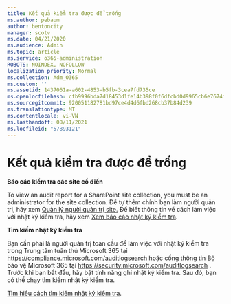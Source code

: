 ```yaml
---
title: Kết quả kiểm tra được để trống
ms.author: pebaum
author: bentoncity
manager: scotv
ms.date: 04/21/2020
ms.audience: Admin
ms.topic: article
ms.service: o365-administration
ROBOTS: NOINDEX, NOFOLLOW
localization_priority: Normal
ms.collection: Adm_O365
ms.custom: ''
ms.assetid: 1437061a-a602-4853-b5fb-3cea7fd735ce
ms.openlocfilehash: cfb9996bda7d18453d1fe14b398f0f6dfcbd0d9965cb6e7674f3b6bb8fbc143f
ms.sourcegitcommit: 920051182781bd97ce4d4d6fbd268cb37b84d239
ms.translationtype: MT
ms.contentlocale: vi-VN
ms.lasthandoff: 08/11/2021
ms.locfileid: "57893121"
---
```

# <a name="auditing-results-are-blank"></a>Kết quả kiểm tra được để trống

**Báo cáo kiểm tra các site cổ điển**
  
To view an audit report for a SharePoint site collection, you must be an administrator for the site collection. Để tự thêm chính bạn làm người quản trị, hãy xem [Quản lý người quản trị site.](https://docs.microsoft.com/sharepoint/manage-site-collection-administrators) Để biết thông tin về cách làm việc với nhật ký kiểm tra, hãy xem [Xem báo cáo nhật ký kiểm tra](https://support.microsoft.com/office/view-audit-log-reports-b37c5869-1b47-4a82-a30d-ea20070fe527).
  
**Tìm kiếm nhật ký kiểm tra**
  
Bạn cần phải là người quản trị toàn cầu để làm việc với nhật ký kiểm tra trong Trung tâm tuân thủ Microsoft 365 tại <https://compliance.microsoft.com/auditlogsearch> hoặc cổng thông tin Bộ bảo vệ Microsoft 365 tại <https://security.microsoft.com/auditlogsearch> . Trước khi bạn bắt đầu, hãy bật tính năng ghi nhật ký kiểm tra. Sau đó, bạn có thể chạy tìm kiếm nhật ký kiểm tra.
  
[Tìm hiểu cách tìm kiếm nhật ký kiểm tra](https://docs.microsoft.com/microsoft-365/compliance/search-the-audit-log-in-security-and-compliance#search-the-audit-log).
